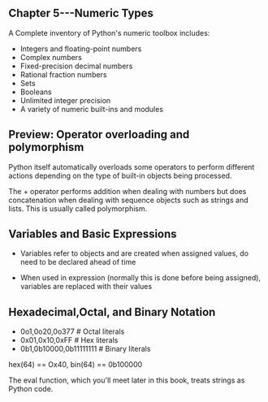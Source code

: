 ## Chapter 5---Numeric Types

A Complete inventory of Python's numeric toolbox includes:
* Integers and floating-point numbers
* Complex numbers
* Fixed-precision decimal numbers
* Rational fraction numbers
* Sets
* Booleans
* Unlimited integer precision
* A variety of numeric built-ins and modules

## Preview: Operator overloading and polymorphism

Python itself automatically overloads some operators to perform different actions depending on the type of built-in objects being processed.

The + operator performs addition when dealing with numbers but does concatenation when dealing with sequence objects such as strings and lists. This is usually called polymorphism.

## Variables and Basic Expressions

* Variables refer to objects and are created when assigned values, do need to be declared ahead of time

* When used in expression (normally this is done before being assigned), variables are replaced with their values

## Hexadecimal,Octal, and Binary Notation

* 0o1,0o20,0o377 # Octal literals
* 0x01,0x10,0xFF # Hex literals
* 0b1,0b10000,0b11111111 # Binary literals

hex(64) == Ox40, bin(64) == 0b100000

The eval function, which you'll meet later in this book, treats strings as Python code. 

